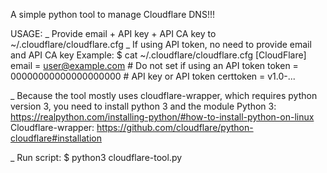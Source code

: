 A simple python tool to manage Cloudflare DNS!!!

USAGE:
_ Provide email + API key + API CA key to ~/.cloudflare/cloudflare.cfg
_ If using API token, no need to provide email and API CA key
Example:
$ cat ~/.cloudflare/cloudflare.cfg
[CloudFlare]
email = user@example.com # Do not set if using an API token
token = 00000000000000000000 # API key or API token
certtoken = v1.0-...

_ Because the tool mostly uses cloudflare-wrapper, which requires python version 3, you need to install python 3 and the module
Python 3: https://realpython.com/installing-python/#how-to-install-python-on-linux
Cloudflare-wrapper: https://github.com/cloudflare/python-cloudflare#installation

_ Run script:
$ python3 cloudflare-tool.py
